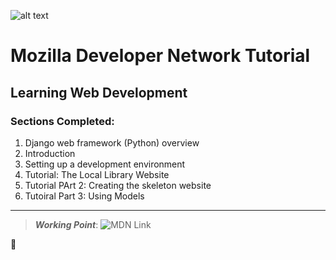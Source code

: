![alt text](https://yt3.ggpht.com/a-/AAuE7mAQox-RNLVUSg2hWFhsB5E8oWOtHprcJI08zA=s288-mo-c-c0xffffffff-rj-k-no)
# Mozilla Developer Network Tutorial
## Learning Web Development

### Sections Completed:
1. Django web framework (Python) overview
2. Introduction
3. Setting up a development environment
4. Tutorial: The Local Library Website
5. Tutorial PArt 2: Creating the skeleton website
6. Tutoiral Part 3: Using Models
---
> _**Working Point**_:
> ![MDN Link](https://developer.mozilla.org/en-US/docs/Learn/Server-side/Django/Models)

:ocean:
